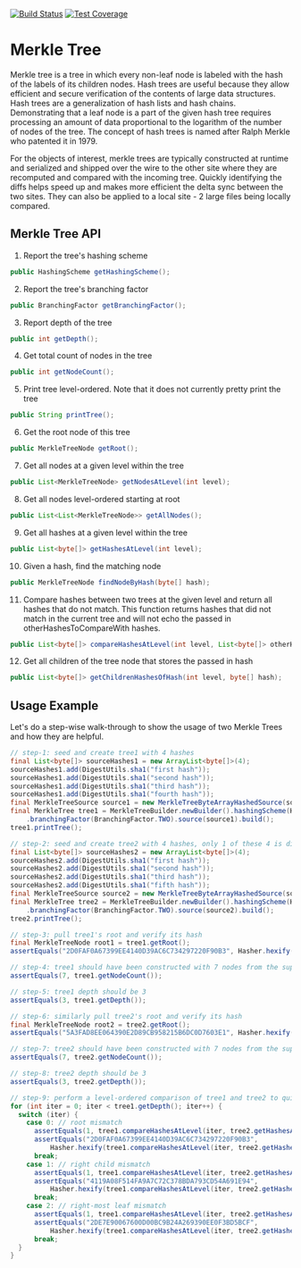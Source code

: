 [![Build Status](https://img.shields.io/travis/gsharma/merkle-tree/master.svg)](https://travis-ci.org/gsharma/merkle-tree)
[![Test Coverage](https://img.shields.io/codecov/c/github/gsharma/merkle-tree/master.svg)](https://codecov.io/github/gsharma/merkle-tree?branch=master)

# Merkle Tree

Merkle tree is a tree in which every non-leaf node is labeled with the hash of the labels of its children nodes. Hash trees are useful because they allow efficient and secure verification of the contents of large data structures. Hash trees are a generalization of hash lists and hash chains. Demonstrating that a leaf node is a part of the given hash tree requires processing an amount of data proportional to the logarithm of the number of nodes of the tree. The concept of hash trees is named after Ralph Merkle who patented it in 1979.

For the objects of interest, merkle trees are typically constructed at runtime and serialized and shipped over the wire to the other site where they are recomputed and compared with the incoming tree. Quickly identifying the diffs helps speed up and makes more efficient the delta sync between the two sites. They can also be applied to a local site - 2 large files being locally compared.

## Merkle Tree API

1. Report the tree's hashing scheme
```java
public HashingScheme getHashingScheme();
```

2. Report the tree's branching factor
```java
public BranchingFactor getBranchingFactor();
```

3. Report depth of the tree
```java
public int getDepth();
```

4. Get total count of nodes in the tree
```java
public int getNodeCount();
```

5. Print tree level-ordered. Note that it does not currently pretty print the tree
```java
public String printTree();
```

6. Get the root node of this tree
```java
public MerkleTreeNode getRoot();
```

7. Get all nodes at a given level within the tree
```java
public List<MerkleTreeNode> getNodesAtLevel(int level);
```

8. Get all nodes level-ordered starting at root
```java
public List<List<MerkleTreeNode>> getAllNodes();
```

9. Get all hashes at a given level within the tree
```java
public List<byte[]> getHashesAtLevel(int level);
```

10. Given a hash, find the matching node
```java
public MerkleTreeNode findNodeByHash(byte[] hash);
```

11. Compare hashes between two trees at the given level and return all hashes that do not match. This function returns hashes that did not match in the current tree and will not echo the passed in otherHashesToCompareWith hashes.
```java
public List<byte[]> compareHashesAtLevel(int level, List<byte[]> otherHashesToCompareWith);
```

12. Get all children of the tree node that stores the passed in hash
```java
public List<byte[]> getChildrenHashesOfHash(int level, byte[] hash);
```

## Usage Example
Let's do a step-wise walk-through to show the usage of two Merkle Trees and how they are helpful.
```java
// step-1: seed and create tree1 with 4 hashes
final List<byte[]> sourceHashes1 = new ArrayList<byte[]>(4);
sourceHashes1.add(DigestUtils.sha1("first hash"));
sourceHashes1.add(DigestUtils.sha1("second hash"));
sourceHashes1.add(DigestUtils.sha1("third hash"));
sourceHashes1.add(DigestUtils.sha1("fourth hash"));
final MerkleTreeSource source1 = new MerkleTreeByteArrayHashedSource(sourceHashes1);
final MerkleTree tree1 = MerkleTreeBuilder.newBuilder().hashingScheme(HashingScheme.SHA1)
    .branchingFactor(BranchingFactor.TWO).source(source1).build();
tree1.printTree();

// step-2: seed and create tree2 with 4 hashes, only 1 of these 4 is different from tree1's hashes
final List<byte[]> sourceHashes2 = new ArrayList<byte[]>(4);
sourceHashes2.add(DigestUtils.sha1("first hash"));
sourceHashes2.add(DigestUtils.sha1("second hash"));
sourceHashes2.add(DigestUtils.sha1("third hash"));
sourceHashes2.add(DigestUtils.sha1("fifth hash"));
final MerkleTreeSource source2 = new MerkleTreeByteArrayHashedSource(sourceHashes2);
final MerkleTree tree2 = MerkleTreeBuilder.newBuilder().hashingScheme(HashingScheme.SHA1)
    .branchingFactor(BranchingFactor.TWO).source(source2).build();
tree2.printTree();

// step-3: pull tree1's root and verify its hash
final MerkleTreeNode root1 = tree1.getRoot();
assertEquals("2D0FAF0A67399EE4140D39AC6C734297220F90B3", Hasher.hexify(root1.getHash()));

// step-4: tree1 should have been constructed with 7 nodes from the supplied 4 hashes
assertEquals(7, tree1.getNodeCount());

// step-5: tree1 depth should be 3
assertEquals(3, tree1.getDepth());

// step-6: similarly pull tree2's root and verify its hash
final MerkleTreeNode root2 = tree2.getRoot();
assertEquals("5A3FAD8EE064390E2D89CB958215B6DC0D7603E1", Hasher.hexify(root2.getHash()));

// step-7: tree2 should have been constructed with 7 nodes from the supplied 4 hashes
assertEquals(7, tree2.getNodeCount());

// step-8: tree2 depth should be 3
assertEquals(3, tree2.getDepth());

// step-9: perform a level-ordered comparison of tree1 and tree2 to quickly identify mismatches
for (int iter = 0; iter < tree1.getDepth(); iter++) {
  switch (iter) {
    case 0: // root mismatch
      assertEquals(1, tree1.compareHashesAtLevel(iter, tree2.getHashesAtLevel(iter)).size());
      assertEquals("2D0FAF0A67399EE4140D39AC6C734297220F90B3",
          Hasher.hexify(tree1.compareHashesAtLevel(iter, tree2.getHashesAtLevel(iter)).get(0)));
      break;
    case 1: // right child mismatch
      assertEquals(1, tree1.compareHashesAtLevel(iter, tree2.getHashesAtLevel(iter)).size());
      assertEquals("4119A08F514FA9A7C72C378BDA793CD54A691E94",
          Hasher.hexify(tree1.compareHashesAtLevel(iter, tree2.getHashesAtLevel(iter)).get(0)));
      break;
    case 2: // right-most leaf mismatch
      assertEquals(1, tree1.compareHashesAtLevel(iter, tree2.getHashesAtLevel(iter)).size());
      assertEquals("2DE7E90067600D00BC9B24A269390EE0F3BD5BCF",
          Hasher.hexify(tree1.compareHashesAtLevel(iter, tree2.getHashesAtLevel(iter)).get(0)));
      break;
  }
}
```

